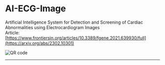 # AI-ECG-Image

Artificial Intelligence System for Detection and Screening of Cardiac Abnormalities using Electrocardiogram Images \
Article:[https://www.frontiersin.org/articles/10.3389/fgene.2021.639930/full](https://arxiv.org/abs/2302.10301)

![QR code](https://github.com/CN-zdy/AI-ECG-Image/assets/50656765/327ba032-008f-4f34-87dc-f5fcf8a0b70d)
****

